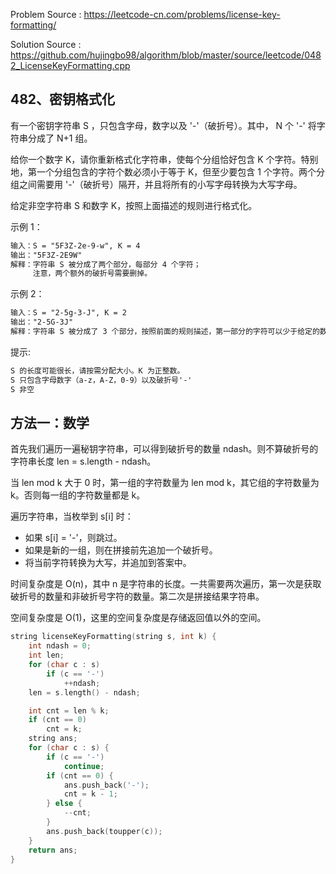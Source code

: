 <!--
 * @Author : Hu Jingbo
 * @Date   : 2021-10-04
-->

Problem Source : <https://leetcode-cn.com/problems/license-key-formatting/>

Solution Source : <https://github.com/hujingbo98/algorithm/blob/master/source/leetcode/0482_LicenseKeyFormatting.cpp>

## 482、密钥格式化

有一个密钥字符串 S ，只包含字母，数字以及 '-'（破折号）。其中， N 个 '-' 将字符串分成了 N+1 组。

给你一个数字 K，请你重新格式化字符串，使每个分组恰好包含 K 个字符。特别地，第一个分组包含的字符个数必须小于等于 K，但至少要包含 1 个字符。两个分组之间需要用 '-'（破折号）隔开，并且将所有的小写字母转换为大写字母。

给定非空字符串 S 和数字 K，按照上面描述的规则进行格式化。

示例 1：

```txt
输入：S = "5F3Z-2e-9-w", K = 4
输出："5F3Z-2E9W"
解释：字符串 S 被分成了两个部分，每部分 4 个字符；
     注意，两个额外的破折号需要删掉。
```

示例 2：

```txt
输入：S = "2-5g-3-J", K = 2
输出："2-5G-3J"
解释：字符串 S 被分成了 3 个部分，按照前面的规则描述，第一部分的字符可以少于给定的数量，其余部分皆为 2 个字符。
```

提示:

```txt
S 的长度可能很长，请按需分配大小。K 为正整数。
S 只包含字母数字（a-z，A-Z，0-9）以及破折号'-'
S 非空
```

## 方法一：数学

首先我们遍历一遍秘钥字符串，可以得到破折号的数量 ndash。则不算破折号的字符串长度 len = s.length - ndash。

当 len mod k 大于 0 时，第一组的字符数量为 len mod k，其它组的字符数量为 k。否则每一组的字符数量都是 k。

遍历字符串，当枚举到 s[i] 时：

- 如果 s[i] = '-'，则跳过。
- 如果是新的一组，则在拼接前先追加一个破折号。
- 将当前字符转换为大写，并追加到答案中。

时间复杂度是 O(n)，其中 n 是字符串的长度。一共需要两次遍历，第一次是获取破折号的数量和非破折号字符的数量。第二次是拼接结果字符串。

空间复杂度是 O(1)，这里的空间复杂度是存储返回值以外的空间。

```c++
string licenseKeyFormatting(string s, int k) {
    int ndash = 0;
    int len;
    for (char c : s)
        if (c == '-')
            ++ndash;
    len = s.length() - ndash;

    int cnt = len % k;
    if (cnt == 0)
        cnt = k;
    string ans;
    for (char c : s) {
        if (c == '-')
            continue;
        if (cnt == 0) {
            ans.push_back('-');
            cnt = k - 1;
        } else {
            --cnt;
        }
        ans.push_back(toupper(c));
    }
    return ans;
}
```
